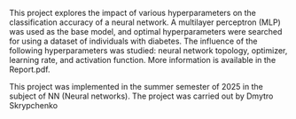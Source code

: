 This project explores the impact of various hyperparameters on the classification accuracy of a neural network. A multilayer perceptron (MLP) was used as the base model, and optimal hyperparameters were searched for using a dataset of individuals with diabetes. The influence of the following hyperparameters was studied: neural network topology, optimizer, learning rate, and activation function. More information is available in the Report.pdf.

This project was implemented in the summer semester of 2025 in the subject of NN (Neural networks). The project was carried out by Dmytro Skrypchenko
